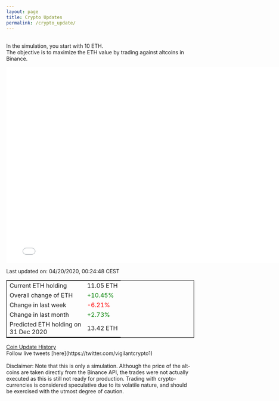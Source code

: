 ```yaml
---
layout: page
title: Crypto Updates
permalink: /crypto_update/
---
```

<br>In the simulation, you start with 10 ETH.<br>The objective is to maximize the ETH value by trading against altcoins 
in Binance.

<iframe width="775" height="525" frameborder="0" scrolling="no" src="//plotly.com/~vikramaditya91/109.embed"></iframe>

Last updated on: 04/20/2020, 00:24:48 CEST 
<table style="border:1px solid black;margin-left:auto;margin-right:auto;">
	<tbody>
	<tr>
		<td>Current ETH holding</td>
		<td>     11.05 ETH</td>
	</tr>
	<tr>
		<td>Overall change of ETH</td>
		<td><font color="green">+10.45%</font></td>
	</tr>
	<tr>
		<td>Change in last week</td>
		<td><font color="red">-6.21%</font></td>
	</tr>
	<tr>
		<td>Change in last month</td>
		<td><font color="green">+2.73%</font></td>
	</tr>
    <tr>
		<td>Predicted ETH holding on<br>31 Dec 2020</td>
		<td>     13.42 ETH</td>
	</tr>
	</tbody>
</table>
<a href="{{ site.baseurl }}/crypto_history">Coin Update History</a>
<br>
Follow live tweets [here](https://twitter.com/vigilantcrypto1)
<br>
<br>
Disclaimer:
Note that this is only a simulation. Although the price of the alt-coins are taken directly from the Binance API, the trades were not actually executed as this is still not ready for production.
Trading with crypto-currencies is considered speculative due to its volatile nature, and should be exercised with the utmost degree of caution.